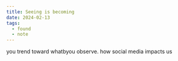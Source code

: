 ```yaml
---
title: Seeing is becoming
date: 2024-02-13
tags:
  - found
  - note
---
```


you trend toward whatbyou observe. how social media impacts us
